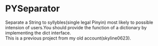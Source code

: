 PYSeparator
=========================================
Separate a String to syllybles(single legal Pinyin) most  likely to possible intension of users.You should provide the function of a dictionary by implementing the dict interface.  
This is a previous project from my old account(skyline0623).

